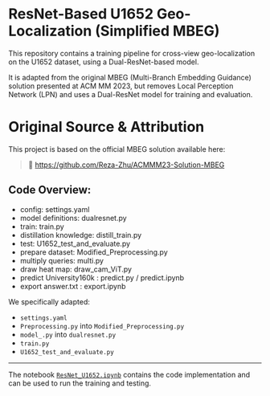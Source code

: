 # ResNet-Based U1652 Geo-Localization (Simplified MBEG)

This repository contains a training pipeline for cross-view geo-localization on the U1652 dataset, using a Dual-ResNet-based model.

It is adapted from the original MBEG (Multi-Branch Embedding Guidance) solution presented at ACM MM 2023, but removes Local Perception Network (LPN) and uses a Dual-ResNet model for training and evaluation.

# Original Source & Attribution

This project is based on the official MBEG solution available here:

> 🔗 https://github.com/Reza-Zhu/ACMMM23-Solution-MBEG

## Code Overview:

- config: settings.yaml
- model definitions: dualresnet.py
- train: train.py 
- distillation knowledge: distill_train.py
- test: U1652_test_and_evaluate.py
- prepare dataset: Modified_Preprocessing.py
- multiply queries: multi.py
- draw heat map: draw_cam_ViT.py
- predict University160k : predict.py / predict.ipynb
- export answer.txt : export.ipynb

We specifically adapted:
- `settings.yaml`
- `Preprocessing.py` into `Modified_Preprocessing.py`
- `model_.py` into `dualresnet.py`
- `train.py`
- `U1652_test_and_evaluate.py`
---

The notebook [`ResNet_U1652.ipynb`](./ResNet_U1652.ipynb) contains the code implementation and can be used to run the training and testing.
